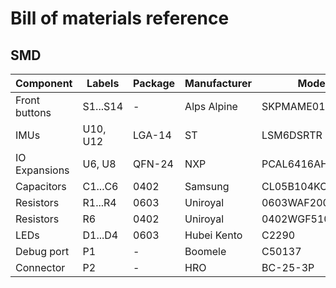 # Bill of materials reference

## SMD

| Component | Labels | Package | Manufacturer | Model | LCSC id |
| - | - | - | - | - | - |
| Front buttons | S1...S14 | -      | Alps Alpine | SKPMAME010      | C115348
| IMUs          | U10, U12 | LGA-14 | ST          | LSM6DSRTR       | C784817
| IO Expansions | U6, U8   | QFN-24 | NXP         | PCAL6416AHF,128 | C2652287
| Capacitors    | C1...C6  | 0402   | Samsung     | CL05B104KO5NNNC | C1525
| Resistors     | R1...R4  | 0603   | Uniroyal    | 0603WAF200JT5E  | C22950
| Resistors     | R6       | 0402   | Uniroyal    | 0402WGF5103TCE  | C11616
| LEDs          | D1...D4  | 0603   | Hubei Kento | C2290           | C2290
| Debug port    | P1       | -      | Boomele     | C50137          | C50137
| Connector     | P2       | -      | HRO         | BC-25-3P        | C707322
